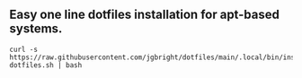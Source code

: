 Easy one line dotfiles installation for apt-based systems.
------------

```
curl -s https://raw.githubusercontent.com/jgbright/dotfiles/main/.local/bin/install-dotfiles.sh | bash
```
